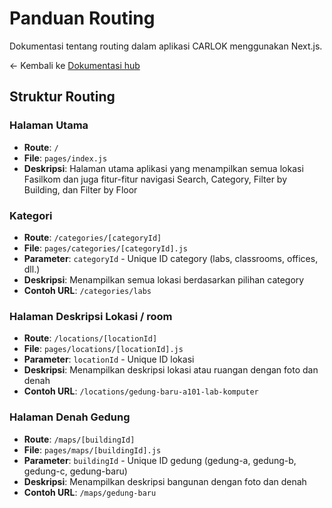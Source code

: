 # Panduan Routing

Dokumentasi tentang routing dalam aplikasi CARLOK menggunakan Next.js.

<- Kembali ke [Dokumentasi hub](./README.md)

## Struktur Routing

### Halaman Utama
- **Route**: `/`
- **File**: `pages/index.js`
- **Deskripsi**: Halaman utama aplikasi yang menampilkan semua lokasi Fasilkom dan juga fitur-fitur navigasi Search, Category, Filter by Building, dan Filter by Floor

### Kategori
- **Route**: `/categories/[categoryId]`
- **File**: `pages/categories/[categoryId].js`
- **Parameter**: `categoryId` - Unique ID category (labs, classrooms, offices, dll.)
- **Deskripsi**: Menampilkan semua lokasi berdasarkan pilihan category
- **Contoh URL**: `/categories/labs`

### Halaman Deskripsi Lokasi / room
- **Route**: `/locations/[locationId]`
- **File**: `pages/locations/[locationId].js`
- **Parameter**: `locationId` - Unique ID lokasi
- **Deskripsi**: Menampilkan deskripsi lokasi atau ruangan dengan foto dan denah
- **Contoh URL**: `/locations/gedung-baru-a101-lab-komputer`

### Halaman Denah Gedung
- **Route**: `/maps/[buildingId]`
- **File**: `pages/maps/[buildingId].js`
- **Parameter**: `buildingId` - Unique ID gedung (gedung-a, gedung-b, gedung-c, gedung-baru)
- **Deskripsi**: Menampilkan deskripsi bangunan dengan foto dan denah
- **Contoh URL**: `/maps/gedung-baru`
